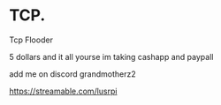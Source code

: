 # TCP.
Tcp Flooder

5 dollars and it all yourse im taking cashapp and paypall 

add me on discord grandmotherz2


https://streamable.com/lusrpi
